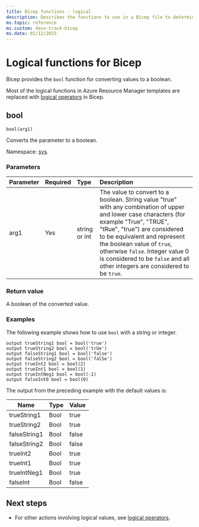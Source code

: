 ```yaml
---
title: Bicep functions - logical
description: Describes the functions to use in a Bicep file to determine logical values.
ms.topic: reference
ms.custom: devx-track-bicep
ms.date: 02/12/2025
---
```


# Logical functions for Bicep

Bicep provides the `bool` function for converting values to a boolean.

Most of the logical functions in Azure Resource Manager templates are replaced with [logical operators](./operators-logical.md) in Bicep.

## bool

`bool(arg1)`

Converts the parameter to a boolean.

Namespace: [sys](bicep-functions.md#namespaces-for-functions).

### Parameters

| Parameter | Required | Type | Description |
|:--- |:--- |:--- |:--- |
| arg1 |Yes |string or int |The value to convert to a boolean. String value "true" with any combination of upper and lower case characters (for example "True", "TRUE", "tRue", "true") are considered to be equivalent and represent the boolean value of `true`, otherwise `false`. Integer value 0 is considered to be `false` and all other integers are considered to be `true`.  |

### Return value

A boolean of the converted value.

### Examples

The following example shows how to use `bool` with a string or integer.

```bicep
output trueString1 bool = bool('true')
output trueString2 bool = bool('trUe')
output falseString1 bool = bool('false')
output falseString2 bool = bool('falSe')
output trueInt2 bool = bool(2)
output trueInt1 bool = bool(1)
output trueIntNeg1 bool = bool(-1)
output falseInt0 bool = bool(0)
```

The output from the preceding example with the default values is:

| Name | Type | Value |
| ---- | ---- | ----- |
| trueString1 | Bool | true |
| trueString2 | Bool | true |
| falseString1 | Bool | false |
| falseString2 | Bool | false |
| trueInt2 | Bool | true |
| trueInt1 | Bool | true |
| trueIntNeg1 | Bool | true |
| falseInt | Bool | false |

## Next steps

* For other actions involving logical values, see [logical operators](./operators-logical.md).

